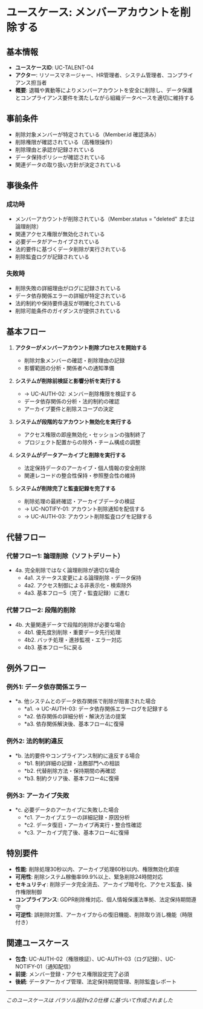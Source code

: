 # ユースケース: メンバーアカウントを削除する

## 基本情報
- **ユースケースID**: UC-TALENT-04
- **アクター**: リソースマネージャー、HR管理者、システム管理者、コンプライアンス担当者
- **概要**: 退職や異動等によりメンバーアカウントを安全に削除し、データ保護とコンプライアンス要件を満たしながら組織データベースを適切に維持する

## 事前条件
- 削除対象メンバーが特定されている（Member.id 確認済み）
- 削除権限が確認されている（高権限操作）
- 削除理由と承認が記録されている
- データ保持ポリシーが確認されている
- 関連データの取り扱い方針が決定されている

## 事後条件
### 成功時
- メンバーアカウントが削除されている（Member.status = "deleted" または論理削除）
- 関連アクセス権限が無効化されている
- 必要データがアーカイブされている
- 法的要件に基づくデータ削除が実行されている
- 削除監査ログが記録されている

### 失敗時
- 削除失敗の詳細理由がログに記録されている
- データ依存関係エラーの詳細が特定されている
- 法的制約や保持要件違反が明確化されている
- 削除可能条件のガイダンスが提供されている

## 基本フロー
1. **アクターがメンバーアカウント削除プロセスを開始する**
   - 削除対象メンバーの確認・削除理由の記録
   - 影響範囲の分析・関係者への通知準備

2. **システムが削除前検証と影響分析を実行する**
   - → UC-AUTH-02: メンバー削除権限を検証する
   - データ依存関係の分析・法的制約の確認
   - アーカイブ要件と削除スコープの決定

3. **システムが段階的なアカウント無効化を実行する**
   - アクセス権限の即座無効化・セッションの強制終了
   - プロジェクト配置からの除外・チーム構成の調整

4. **システムがデータアーカイブと削除を実行する**
   - 法定保持データのアーカイブ・個人情報の安全削除
   - 関連レコードの整合性保持・参照整合性の維持

5. **システムが削除完了と監査記録を完了する**
   - 削除処理の最終確認・アーカイブデータの検証
   - → UC-NOTIFY-01: アカウント削除通知を配信する
   - → UC-AUTH-03: アカウント削除監査ログを記録する

## 代替フロー
### 代替フロー1: 論理削除（ソフトデリート）
- 4a. 完全削除ではなく論理削除が適切な場合
  - 4a1. ステータス変更による論理削除・データ保持
  - 4a2. アクセス制御による非表示化・検索除外
  - 4a3. 基本フロー5（完了・監査記録）に進む

### 代替フロー2: 段階的削除
- 4b. 大量関連データで段階的削除が必要な場合
  - 4b1. 優先度別削除・重要データ先行処理
  - 4b2. バッチ処理・進捗監視・エラー対応
  - 4b3. 基本フロー5に戻る

## 例外フロー
### 例外1: データ依存関係エラー
- *a. 他システムとのデータ依存関係で削除が阻害された場合
  - *a1. → UC-AUTH-03: データ依存関係エラーログを記録する
  - *a2. 依存関係の詳細分析・解決方法の提案
  - *a3. 依存関係解決後、基本フロー4に復帰

### 例外2: 法的制約違反
- *b. 法的要件やコンプライアンス制約に違反する場合
  - *b1. 制約詳細の記録・法務部門への相談
  - *b2. 代替削除方法・保持期間の再確認
  - *b3. 制約クリア後、基本フロー4に復帰

### 例外3: アーカイブ失敗
- *c. 必要データのアーカイブに失敗した場合
  - *c1. アーカイブエラーの詳細記録・原因分析
  - *c2. データ復旧・アーカイブ再実行・整合性確認
  - *c3. アーカイブ完了後、基本フロー4に復帰

## 特別要件
- **性能**: 削除処理30秒以内、アーカイブ処理60秒以内、権限無効化即座
- **可用性**: 削除システム稼働率99.9%以上、緊急削除24時間対応
- **セキュリティ**: 削除データ完全消去、アーカイブ暗号化、アクセス監査、操作権限制御
- **コンプライアンス**: GDPR削除権対応、個人情報保護法準拠、法定保持期間遵守
- **可逆性**: 誤削除対策、アーカイブからの復旧機能、削除取り消し機能（時限付き）

## 関連ユースケース
- **包含**: UC-AUTH-02（権限検証）、UC-AUTH-03（ログ記録）、UC-NOTIFY-01（通知配信）
- **前提**: メンバー登録・アクセス権限設定完了必須
- **後続**: データアーカイブ管理、法定保持期間管理、削除監査レポート

---
*このユースケースは パラソル設計v2.0仕様 に基づいて作成されました*
